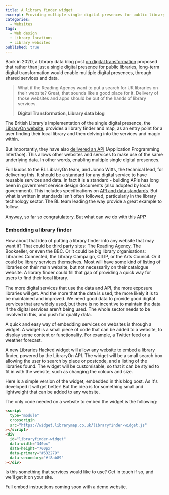 ```yaml
---
title: A library finder widget
excerpt: Providing multiple single digital presences for public library services
categories:
  - Websites
tags:
  - Web design
  - Library locations
  - Library websites
published: true
---
```


Back in 2020, a Library data blog post [on digital transformation](/2020/12/31/digital-transformation/) proposed that rather than just a single digital presence for public libraries, long-term digital transformation would enable multiple digital presences, through shared services and data.

> What if the Reading Agency want to put a search for UK libraries on their website? Great, that sounds like a good place for it. Delivery of those websites and apps should be out of the hands of library services.
>
> **Digital Transformation, Library data blog**

The British Library's implementation of the single digital presence, the [LibraryOn website](https://libraryon.org.uk/), provides a library finder and map, as an entry point for a user finding their local library and then delving into the services and magic within.

But importantly, they have also [delivered an API](https://www.linkedin.com/posts/activity-7191083735675543552-QOHn) (Application Programming Interface). This allows other websites and services to make use of the same underlying data. In other words, enabling multiple single digital presences.

Full kudos to the BL LibraryOn team, and Jonno Witts, the technical lead, for delivering this. It should be a standard for any digital service to have reusable services and data. In fact it is a standard - building APIs has long been in government service design documents (also adopted by local government). This includes specifications on [API and data standards](https://www.gov.uk/guidance/gds-api-technical-and-data-standards). But what is written in standards isn't often followed, particularly in the library technology sector. The BL team leading the way provide a great example to follow.

Anyway, so far so congratulatory. But what can we do with this API?

### Embedding a library finder

How about that idea of putting a library finder into any website that may want it? That could be third party sites: The Reading Agency, The Bookseller, or even the BBC. Or it could be big library organisations: Libraries Connected, the Library Campaign, CILIP, or the Arts Council. Or it could be library services themselves. Most will have some kind of listing of libraries on their main website, but not necessarily on their catalogue website. A library finder could fill that gap of providing a quick way for users to find their local library.

The more digital services that use the data and API, the more exposure libraries will get. And the more that the data is used, the more likely it is to be maintained and improved. We need good data to provide good digital services that are widely used, but there is no incentive to maintain the data if the digital services aren't being used. The whole sector needs to be involved in this, and push for quality data.

A quick and easy way of embedding services on websites is through a widget. A widget is a small piece of code that can be added to a website, to display some content or functionality. For example, a Twitter feed or a weather forecast.

A new Libraries Hacked widget will allow any website to embed a library finder, powered by the LibraryOn API. The widget will be a small search box allowing the user to search by place or postcode, and a listing of the libraries found. The widget will be customisable, so that it can be styled to fit in with the website, such as changing the colours and size.

Here is a simple version of the widget, embedded in this blog post. As it's developed it will get better! But the idea is for something small and lightweight that can be added to any website.

<script type="module" crossorigin src="https://widget.librarymap.co.uk/libraryfinder-widget.js"></script>
<div id="libraryfinder-widget" data-width="340px" data-height="700px" data-primary="#632279" data-secondary="#f8ab89" style="margin-bottom: 12px"></div>

The only code needed on a website to embed the widget is the following:

```html
<script
  type="module"
  crossorigin
  src="https://widget.librarymap.co.uk/libraryfinder-widget.js"
></script>
<div
  id="libraryfinder-widget"
  data-width="340px"
  data-height="700px"
  data-primary="#632279"
  data-secondary="#f8ab89"
></div>
```

Is this something that services would like to use? Get in touch if so, and we'll get it on your site.

Full embed instructions coming soon with a demo website.
